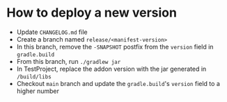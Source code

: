 # How to deploy a new version

* Update `CHANGELOG.md` file
* Create a branch named `release/<manifest-version>`
* In this branch, remove the `-SNAPSHOT` postfix from the `version` field in `gradle.build`
* From this branch, run `./gradlew jar`
* In TestProject, replace the addon version with the jar generated in `/build/libs`
* Checkout `main` branch and update the `gradle.build`'s `version` field to a higher number
